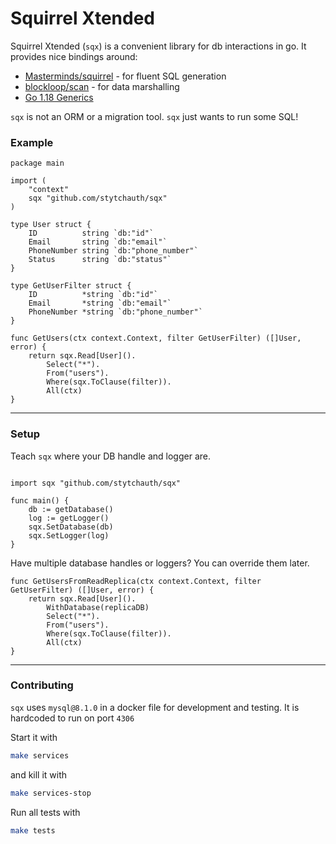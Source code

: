 # Squirrel Xtended 
Squirrel Xtended (`sqx`) is a convenient library for db interactions in go. It provides nice bindings around:
- [Masterminds/squirrel](Masterminds/squirrel) - for fluent SQL generation
- [blockloop/scan](https://github.com/blockloop/scan) - for data marshalling
- [Go 1.18 Generics](https://go.dev/doc/tutorial/generics)

`sqx` is not an ORM or a migration tool. `sqx` just wants to run some SQL! 

### Example

```golang
package main

import (
	"context"
	sqx "github.com/stytchauth/sqx"
)

type User struct {
	ID          string `db:"id"`
	Email       string `db:"email"`
	PhoneNumber string `db:"phone_number"`
	Status      string `db:"status"`
}

type GetUserFilter struct {
	ID          *string `db:"id"`
	Email       *string `db:"email"`
	PhoneNumber *string `db:"phone_number"`
}

func GetUsers(ctx context.Context, filter GetUserFilter) ([]User, error) {
	return sqx.Read[User]().
		Select("*").
		From("users").
		Where(sqx.ToClause(filter)).
		All(ctx)
}
```

---

### Setup
Teach `sqx` where your DB handle and logger are.
```golang

import sqx "github.com/stytchauth/sqx"

func main() {
	db := getDatabase()
	log := getLogger()
    sqx.SetDatabase(db)
	sqx.SetLogger(log)
}
```

Have multiple database handles or loggers? You can override them later.
```golang
func GetUsersFromReadReplica(ctx context.Context, filter GetUserFilter) ([]User, error) {
	return sqx.Read[User]().
		WithDatabase(replicaDB)
		Select("*").
		From("users").
		Where(sqx.ToClause(filter)).
		All(ctx)
}
```

----
### Contributing
`sqx` uses `mysql@8.1.0` in a docker file for development and testing. It is hardcoded to run on port `4306`

Start it with
```bash
make services
```

and kill it with
```bash
make services-stop
```

Run all tests with
```bash
make tests
```